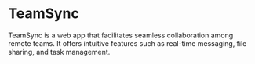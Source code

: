 # TeamSync
TeamSync is a web app that facilitates seamless collaboration among remote teams. It offers intuitive features such as real-time messaging, file sharing, and task management.
